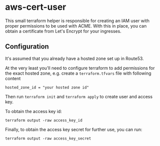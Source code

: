 # aws-cert-user

This small terraform helper is responsible for creating an IAM user with proper permissions to be used with ACME.
With this in place, you can obtain a certificate from Let's Encrypt for your ingresses.

## Configuration

It's assumed that you already have a hosted zone set up in Route53.

At the very least you'll need to configure terraform to add permissions for the exact hosted zone, e.g. create a `terraform.tfvars` file with following content

```
hosted_zone_id = "your hosted zone id"
```

Then run `terraform init` and `terraform apply` to create user and access key.

To obtain the access key id:

```
terraform output -raw access_key_id
```

Finally, to obtain the access key secret for further use, you can run:

```
terraform output -raw access_key_secret
```
